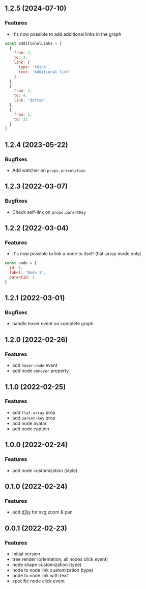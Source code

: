 ## 1.2.5 (2024-07-10)

### Features

+ It's now possible to add additional links in the graph

```js
const additionalLinks = [
  {
    from: 2,
    to: 3,
    link: {
      type: 'thick',
      text: 'Additional link'
    }
  },
  {
    from: 1,
    to: 4,
    link: 'dotted'
  },
  {
    from: 1,
    to: 31
  }
]
```

## 1.2.4 (2023-05-22)

### Bugfixes

+ Add watcher on `props.orientation`

## 1.2.3 (2022-03-07)

### Bugfixes

+ Check self-link on `props.parentKey`

## 1.2.2 (2022-03-04)

### Features

+ It's now possible to link a node to itself (flat-array mode only)

```js
const node = {
  id: 1,
  label: 'Node 1',
  parentId: 1
}
```

## 1.2.1 (2022-03-01)

### Bugfixes

+ handle hover event on complete graph

## 1.2.0 (2022-02-26)

### Features

+ add `hover:node` event
+ add node `onHover` property

## 1.1.0 (2022-02-25)

### Features

+ add `flat-array` prop
+ add `parent-key` prop
+ add node avatar
+ add node caption

## 1.0.0 (2022-02-24)

### Features

+ add node customization (style)

## 0.1.0 (2022-02-24)

### Features

+ add [d3js](https://d3js.org/) for svg zoom & pan

## 0.0.1 (2022-02-23)

### Features

+ Initial version
+ tree render (orientation, all nodes click event)
+ node shape customization (type)
+ node to node link customization (type)
+ node to node link with text
+ specific node click event

